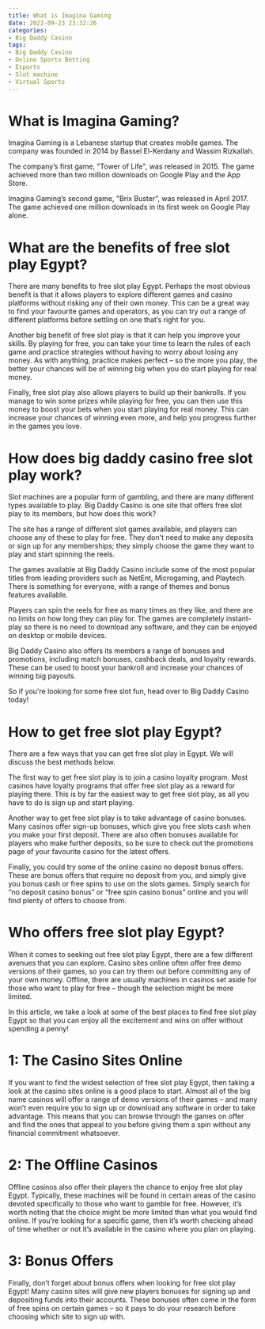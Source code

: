 ```yaml
---
title: What is Imagina Gaming
date: 2022-09-23 23:32:26
categories:
- Big Daddy Casino
tags:
- Big Daddy Casino
- Online Sports Betting
- Esports
- Slot machine
- Virtual Sports
---
```



#  What is Imagina Gaming?

Imagina Gaming is a Lebanese startup that creates mobile games. The company was founded in 2014 by Bassel El-Kerdany and Wassim Rizkallah.

The company’s first game, "Tower of Life", was released in 2015. The game achieved more than two million downloads on Google Play and the App Store.

Imagina Gaming’s second game, "Brix Buster", was released in April 2017. The game achieved one million downloads in its first week on Google Play alone.

#  What are the benefits of free slot play Egypt?

There are many benefits to free slot play Egypt. Perhaps the most obvious benefit is that it allows players to explore different games and casino platforms without risking any of their own money. This can be a great way to find your favourite games and operators, as you can try out a range of different platforms before settling on one that’s right for you.

Another big benefit of free slot play is that it can help you improve your skills. By playing for free, you can take your time to learn the rules of each game and practice strategies without having to worry about losing any money. As with anything, practice makes perfect – so the more you play, the better your chances will be of winning big when you do start playing for real money.

Finally, free slot play also allows players to build up their bankrolls. If you manage to win some prizes while playing for free, you can then use this money to boost your bets when you start playing for real money. This can increase your chances of winning even more, and help you progress further in the games you love.

#  How does big daddy casino free slot play work?

Slot machines are a popular form of gambling, and there are many different types available to play. Big Daddy Casino is one site that offers free slot play to its members, but how does this work?

The site has a range of different slot games available, and players can choose any of these to play for free. They don't need to make any deposits or sign up for any memberships; they simply choose the game they want to play and start spinning the reels.

The games available at Big Daddy Casino include some of the most popular titles from leading providers such as NetEnt, Microgaming, and Playtech. There is something for everyone, with a range of themes and bonus features available.

Players can spin the reels for free as many times as they like, and there are no limits on how long they can play for. The games are completely instant-play so there is no need to download any software, and they can be enjoyed on desktop or mobile devices.

Big Daddy Casino also offers its members a range of bonuses and promotions, including match bonuses, cashback deals, and loyalty rewards. These can be used to boost your bankroll and increase your chances of winning big payouts.

So if you're looking for some free slot fun, head over to Big Daddy Casino today!

#  How to get free slot play Egypt?

There are a few ways that you can get free slot play in Egypt. We will discuss the best methods below.

The first way to get free slot play is to join a casino loyalty program. Most casinos have loyalty programs that offer free slot play as a reward for playing there. This is by far the easiest way to get free slot play, as all you have to do is sign up and start playing.

Another way to get free slot play is to take advantage of casino bonuses. Many casinos offer sign-up bonuses, which give you free slots cash when you make your first deposit. There are also often bonuses available for players who make further deposits, so be sure to check out the promotions page of your favourite casino for the latest offers.

Finally, you could try some of the online casino no deposit bonus offers. These are bonus offers that require no deposit from you, and simply give you bonus cash or free spins to use on the slots games. Simply search for “no deposit casino bonus” or “free spin casino bonus” online and you will find plenty of offers to choose from.

#  Who offers free slot play Egypt?

When it comes to seeking out free slot play Egypt, there are a few different avenues that you can explore. Casino sites online often offer free demo versions of their games, so you can try them out before committing any of your own money. Offline, there are usually machines in casinos set aside for those who want to play for free – though the selection might be more limited.

In this article, we take a look at some of the best places to find free slot play Egypt so that you can enjoy all the excitement and wins on offer without spending a penny!

# 1: The Casino Sites Online

If you want to find the widest selection of free slot play Egypt, then taking a look at the casino sites online is a good place to start. Almost all of the big name casinos will offer a range of demo versions of their games – and many won’t even require you to sign up or download any software in order to take advantage. This means that you can browse through the games on offer and find the ones that appeal to you before giving them a spin without any financial commitment whatsoever.

# 2: The Offline Casinos

Offline casinos also offer their players the chance to enjoy free slot play Egypt. Typically, these machines will be found in certain areas of the casino devoted specifically to those who want to gamble for free. However, it’s worth noting that the choice might be more limited than what you would find online. If you’re looking for a specific game, then it’s worth checking ahead of time whether or not it’s available in the casino where you plan on playing.

# 3: Bonus Offers

Finally, don’t forget about bonus offers when looking for free slot play Egypt! Many casino sites will give new players bonuses for signing up and depositing funds into their accounts. These bonuses often come in the form of free spins on certain games – so it pays to do your research before choosing which site to sign up with.